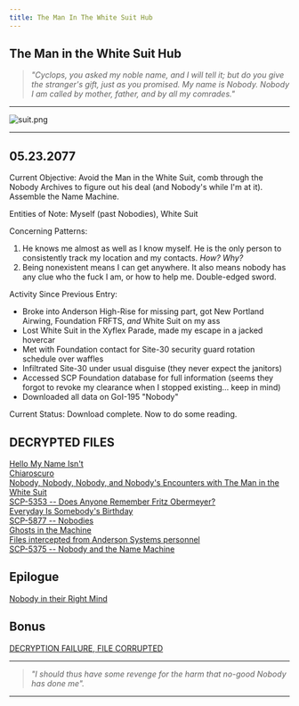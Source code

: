 ```yaml
---
title: The Man In The White Suit Hub
---
```


## **The Man in the White Suit Hub**

> _"Cyclops, you asked my noble name, and I will tell it; but do you give the stranger's gift, just as you promised. My name is Nobody. Nobody I am called by mother, father, and by all my comrades."_

---

![suit.png](https://scp-wiki.wdfiles.com/local--files/the-man-in-the-white-suit-hub/suit.png)

---

## 05.23.2077

Current Objective: Avoid the Man in the White Suit, comb through the Nobody Archives to figure out his deal (and Nobody's while I'm at it). Assemble the Name Machine.

Entities of Note: Myself (past Nobodies), White Suit

Concerning Patterns:

1.  He knows me almost as well as I know myself. He is the only person to consistently track my location and my contacts. _How? Why?_
2.  Being nonexistent means I can get anywhere. It also means nobody has any clue who the fuck I am, or how to help me. Double-edged sword.

Activity Since Previous Entry:

-   Broke into Anderson High-Rise for missing part, got New Portland Airwing, Foundation FRFTS, _and_ White Suit on my ass
-   Lost White Suit in the Xyflex Parade, made my escape in a jacked hovercar
-   Met with Foundation contact for Site-30 security guard rotation schedule over waffles
-   Infiltrated Site-30 under usual disguise (they never expect the janitors)
-   Accessed SCP Foundation database for full information (seems they forgot to revoke my clearance when I stopped existing… keep in mind)
-   Downloaded all data on GoI-195 "Nobody"

Current Status: Download complete. Now to do some reading.

## **DECRYPTED FILES**

[Hello My Name Isn't](/hello-my-name-isnt)  
[Chiaroscuro](/chiaroscuro)  
[Nobody, Nobody, Nobody, and Nobody's Encounters with The Man in the White Suit](/nobodyx4)  
[SCP-5353 -- Does Anyone Remember Fritz Obermeyer?](/scp-5353)  
[Everyday Is Somebody's Birthday](/everyday-is-somebodys-birthday)  
[SCP-5877 -- Nobodies](/scp-5877)  
[Ghosts in the Machine](/ghosts-in-the-machine)  
[Files intercepted from Anderson Systems personnel](/intercepts)  
[SCP-5375 -- Nobody and the Name Machine](/scp-5375)

## Epilogue

[Nobody in their Right Mind](/nobody-in-their-right-mind)

## Bonus

[DECRYPTION FAILURE, FILE CORRUPTED](/memebodies)

---

> _"I should thus have some revenge for the harm that no-good Nobody has done me"._

---
